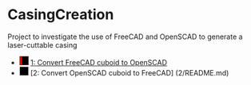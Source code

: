 CasingCreation
==============

Project to investigate the use of FreeCAD and OpenSCAD to generate a laser-cuttable casing

 * ![25](Pics/25.png) [1: Convert FreeCAD cuboid to OpenSCAD](1/README.md)
 * ![0](Pics/0.png) [2: Convert OpenSCAD cuboid to FreeCAD] (2/README.md)